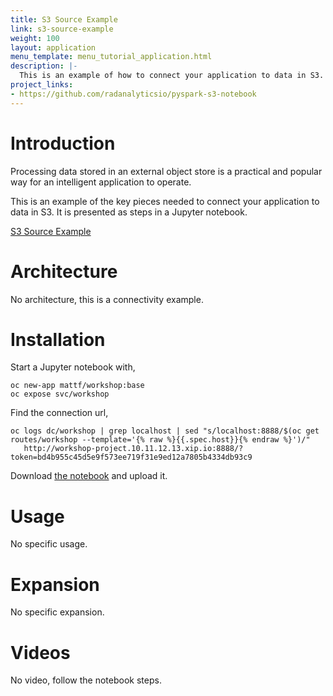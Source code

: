 ```yaml
---
title: S3 Source Example
link: s3-source-example
weight: 100
layout: application
menu_template: menu_tutorial_application.html
description: |-
  This is an example of how to connect your application to data in S3.
project_links:
- https://github.com/radanalyticsio/pyspark-s3-notebook
---
```


<h1 id="introduction">Introduction</h1>

Processing data stored in an external object store is a practical and
popular way for an intelligent application to operate.

This is an example of the key pieces needed to connect your
application to data in S3. It is presented as steps in a Jupyter
notebook.

[S3 Source Example](https://github.com/radanalyticsio/pyspark-s3-notebook)

<h1 id="architecture">Architecture</h1>

No architecture, this is a connectivity example.

<h1 id="installation">Installation</h1>

Start a Jupyter notebook with,

```
oc new-app mattf/workshop:base
oc expose svc/workshop
```

Find the connection url,

```
oc logs dc/workshop | grep localhost | sed "s/localhost:8888/$(oc get routes/workshop --template='{% raw %}{{.spec.host}}{% endraw %}')/"
   http://workshop-project.10.11.12.13.xip.io:8888/?token=bd4b955c45d5e9f573ee719f31e9ed12a7805b4334db93c9
```

Download [the notebook](https://raw.githubusercontent.com/radanalyticsio/pyspark-s3-notebook/master/s3-source-example.ipynb) and upload it.

<h1 id="usage">Usage</h1>

No specific usage.

<h1 id="expansion">Expansion</h1>

No specific expansion.

<h1 id="videos">Videos</h1>

No video, follow the notebook steps.
